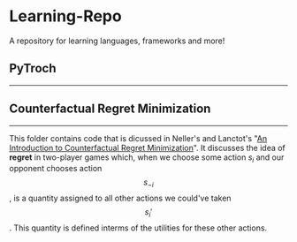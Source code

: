# Learning-Repo
A repository for learning languages, frameworks and more!


## PyTroch
---

## Counterfactual Regret Minimization
---
This folder contains code that is dicussed in Neller's and Lanctot's "[An  Introduction to Counterfactual Regret Minimization](http://modelai.gettysburg.edu/2013/cfr/cfr.pdf)". 
It discusses the idea of **regret** in two-player games which, when we choose some action $s_i$ and our opponent chooses action $$s_{-i}$$, is a quantity assigned to all other actions we could've taken $$s_{i}'$$. 
This quantity is defined interms of the utilities for these other actions.
